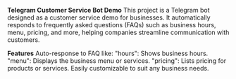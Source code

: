 **Telegram Customer Service Bot Demo**
This project is a Telegram bot designed as a customer service demo for businesses. It automatically responds to frequently asked questions (FAQs) such as business hours, menu, pricing, and more, helping companies streamline communication with customers.

**Features**
Auto-response to FAQ like:
"hours": Shows business hours.
"menu": Displays the business menu or services.
"pricing": Lists pricing for products or services.
Easily customizable to suit any business needs.
